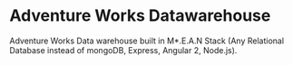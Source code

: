 # Adventure Works Datawarehouse
Adventure Works Data warehouse built in M*.E.A.N Stack (Any Relational Database instead of mongoDB, Express, Angular 2, Node.js). 
